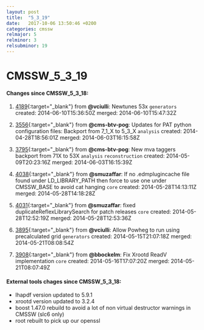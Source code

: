 ```yaml
---
layout: post
title:  "5_3_19"
date:   2017-10-06 13:50:46 +0200
categories: cmssw
relmajor: 5
relminor: 3
relsubminor: 19
---
```


# CMSSW_5_3_19
#### Changes since CMSSW_5_3_18:

1. [4189](http://github.com/cms-sw/cmssw/pull/4189){:target="_blank"}  from **@vciulli**: Newtunes 53x `generators`  created: 2014-06-10T15:36:50Z merged: 2014-06-10T15:47:32Z

1. [3556](http://github.com/cms-sw/cmssw/pull/3556){:target="_blank"}  from **@cms-btv-pog**: Updates for PAT python configuration files: Backport from 7_1_X to 5_3_X `analysis`  created: 2014-04-28T18:56:01Z merged: 2014-06-03T16:15:58Z

1. [3795](http://github.com/cms-sw/cmssw/pull/3795){:target="_blank"}  from **@cms-btv-pog**: New mva taggers backport from 71X to 53X `analysis`  `reconstruction`  created: 2014-05-09T20:23:16Z merged: 2014-06-03T16:15:39Z

1. [4038](http://github.com/cms-sw/cmssw/pull/4038){:target="_blank"}  from **@smuzaffar**: If no .edmplugincache file found under LD_LIBRARY_PATH then force to use one under CMSSW_BASE to avoid cat hanging `core`  created: 2014-05-28T14:13:11Z merged: 2014-05-28T14:18:28Z

1. [4031](http://github.com/cms-sw/cmssw/pull/4031){:target="_blank"}  from **@smuzaffar**: fixed duplicateReflexLibrarySearch for patch releases `core`  created: 2014-05-28T12:52:19Z merged: 2014-05-28T12:53:36Z

1. [3895](http://github.com/cms-sw/cmssw/pull/3895){:target="_blank"}  from **@vciulli**: Allow Powheg to run using precalculated grid  `generators`  created: 2014-05-15T21:07:18Z merged: 2014-05-21T08:08:54Z

1. [3908](http://github.com/cms-sw/cmssw/pull/3908){:target="_blank"}  from **@bbockelm**: Fix Xrootd ReadV implementation `core`  created: 2014-05-16T17:07:20Z merged: 2014-05-21T08:07:49Z

#### External tools chages since CMSSW_5_3_18:
- lhapdf version updated to 5.9.1
- xrootd version updated to 3.2.4
- boost 1.47.0 rebuild to avoid a lot of non virtual destructor warnings in CMSSW (slc6 only)
- root rebuilt to pick up our openssl
